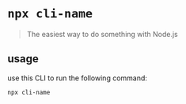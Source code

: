 # `npx cli-name`

> The easiest way to do something with Node.js


## usage

use this CLI to run the following command: 

```sh
npx cli-name
```
